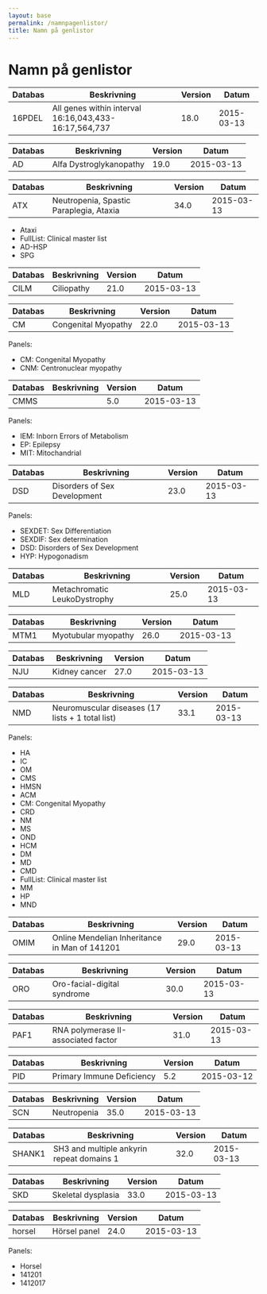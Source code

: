 ```yaml
---
layout: base
permalink: /namnpagenlistor/
title: Namn på genlistor
---
```


# Namn på genlistor

|Databas|Beskrivning|Version|Datum|
|---|---|---|---|
|16PDEL|All genes within interval 16:16,043,433-16:17,564,737|18.0|2015-03-13|

|Databas|Beskrivning|Version|Datum|
|---|---|---|---|
|AD|Alfa Dystroglykanopathy|19.0|2015-03-13|

|Databas|Beskrivning|Version|Datum|
|---|---|---|---|
|ATX|Neutropenia, Spastic Paraplegia, Ataxia|34.0|2015-03-13|

<ul><li>Ataxi</li><li>FullList: Clinical master list</li><li>AD-HSP</li><li>SPG</li></ul>

|Databas|Beskrivning|Version|Datum|
|---|---|---|---|
|CILM|Ciliopathy|21.0|2015-03-13|

|Databas|Beskrivning|Version|Datum|
|---|---|---|---|
|CM|Congenital Myopathy|22.0|2015-03-13|

Panels:

- CM: Congenital Myopathy
- CNM: Centronuclear myopathy

|Databas|Beskrivning|Version|Datum|
|---|---|---|---|
|CMMS||5.0|2015-03-13|

Panels:
- IEM: Inborn Errors of Metabolism
- EP: Epilepsy
- MIT: Mitochandrial

|Databas|Beskrivning|Version|Datum|
|---|---|---|---|
|DSD|Disorders of Sex Development|23.0|2015-03-13|

Panels:

- SEXDET: Sex Differentiation
- SEXDIF: Sex determination
- DSD: Disorders of Sex Development
- HYP: Hypogonadism

|Databas|Beskrivning|Version|Datum|
|---|---|---|---|
|MLD|Metachromatic LeukoDystrophy|25.0|2015-03-13|

|Databas|Beskrivning|Version|Datum|
|---|---|---|---|
|MTM1|Myotubular myopathy|26.0|2015-03-13|

|Databas|Beskrivning|Version|Datum|
|---|---|---|---|
|NJU|Kidney cancer|27.0|2015-03-13|

|Databas|Beskrivning|Version|Datum|
|---|---|---|---|
|NMD|Neuromuscular diseases (17 lists + 1 total list)|33.1|2015-03-13|

Panels:

- HA
- IC
- OM
- CMS
- HMSN
- ACM
- CM: Congenital Myopathy
- CRD
- NM
- MS
- OND
- HCM
- DM
- MD
- CMD
- FullList: Clinical master list
- MM
- HP
- MND

|Databas|Beskrivning|Version|Datum|
|---|---|---|---|
|OMIM|Online Mendelian Inheritance in Man of 141201|29.0|2015-03-13|

|Databas|Beskrivning|Version|Datum|
|---|---|---|---|
|ORO|Oro-facial-digital syndrome|30.0|2015-03-13|

|Databas|Beskrivning|Version|Datum|
|---|---|---|---|
|PAF1|RNA polymerase II-associated factor|31.0|2015-03-13|

|Databas|Beskrivning|Version|Datum|
|---|---|---|---|
|PID|Primary Immune Deficiency|5.2|2015-03-12|

|Databas|Beskrivning|Version|Datum|
|---|---|---|---|
|SCN|Neutropenia|35.0|2015-03-13|

|Databas|Beskrivning|Version|Datum|
|---|---|---|---|
|SHANK1|SH3 and multiple ankyrin repeat domains 1|32.0|2015-03-13|

|Databas|Beskrivning|Version|Datum|
|---|---|---|---|
|SKD|Skeletal dysplasia|33.0|2015-03-13|

|Databas|Beskrivning|Version|Datum|
|---|---|---|---|
|horsel|Hörsel panel|24.0|2015-03-13|

Panels:

- Horsel
- 141201
- 1412017
